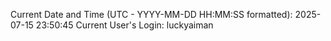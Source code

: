 Current Date and Time (UTC - YYYY-MM-DD HH:MM:SS formatted): 2025-07-15 23:50:45
Current User's Login: luckyaiman
